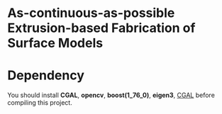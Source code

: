 # As-continuous-as-possible Extrusion-based Fabrication of Surface Models

# Dependency
You should install **CGAL**, **opencv**, **boost(1_76_0)**, **eigen3**, [CGAL](https://github.com/mfx-inria/curvislicer) before compiling this project.
